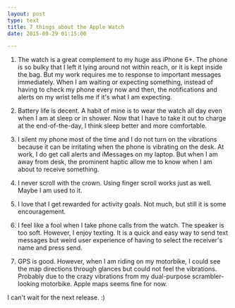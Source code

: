 ```yaml
---
layout: post
type: text
title: 7 things about the Apple Watch
date: 2015-09-29 01:15:00

---
```


1. The watch is a great complement to my huge ass iPhone 6+. The phone is so bulky that I left it lying around not within reach, or it is kept inside the bag. But my work requires me to response to important messages immediately. When I am waiting or expecting something, instead of having to check my phone every now and then, the notifications and alerts on my wrist tells me if it's what I am expecting. 

2. Battery life is decent. A habit of mine is to wear the watch all day even when I am at sleep or in shower. Now that I have to take it out to charge at the end-of-the-day, I think sleep better and more comfortable.

3. I silent my phone most of the time and I do not turn on the vibrations because it can be irritating when the phone is vibrating on the desk. At work, I do get call alerts and iMessages on my laptop. But when I am away from desk, the prominent haptic allow me to know when I am about to receive something.

4. I never scroll with the crown. Using finger scroll works just as well. Maybe I am used to it.

5. I love that I get rewarded for activity goals. Not much, but still it is some encouragement.

6. I feel like a fool when I take phone calls from the watch. The speaker is too soft. However, I enjoy texting. It is a quick and easy way to send text messages but weird user experience of having to select the receiver's name and press send.

7. GPS is good. However, when I am riding on my motorbike, I could see the map directions through glances but could not feel the vibrations. Probably due to the crazy vibrations from my dual-purpose scrambler-looking motorbike. Apple maps seems fine for now.

I can't wait for the next release. :)